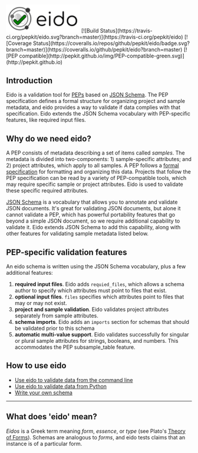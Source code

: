 <img src="img/eido.svg" alt="eido" width="200"/>
[![Build Status](https://travis-ci.org/pepkit/eido.svg?branch=master)](https://travis-ci.org/pepkit/eido)
[![Coverage Status](https://coveralls.io/repos/github/pepkit/eido/badge.svg?branch=master)](https://coveralls.io/github/pepkit/eido?branch=master)
[![PEP compatible](http://pepkit.github.io/img/PEP-compatible-green.svg)](http://pepkit.github.io)

## Introduction

Eido is a validation tool for [PEPs](http://pepkit.github.io) based on [JSON Schema](https://github.com/Julian/jsonschema). The PEP specification defines a formal structure for organizing project and sample metadata, and eido provides a way to validate if data complies with that specification. Eido extends the JSON Schema vocabulary with PEP-specific features, like required input files.

## Why do we need eido?

A PEP consists of metadata describing a set of items called *samples*. The metadata is divided into two-components: 1) sample-specific attributes; and 2) project attributes, which apply to all samples. A PEP follows a [formal specification](http://pep.databio.org) for formatting and organizing this data. Projects that follow the PEP specification can be read by a variety of PEP-compatible tools, which may require specific sample or project attributes. Eido is used to validate these specific required attributes.

[JSON Schema](https://json-schema.org/) is a vocabulary that allows you to annotate and validate JSON documents. It's great for validating JSON documents, but alone it cannot validate a PEP, which has powerful portability features that go beyond a simple JSON document, so we require additional capability to validate it. Eido extends JSON Schema to add this capability, along with other features for validating sample metadata listed below.

## PEP-specific validation features

An eido schema is written using the JSON Schema vocabulary, plus a few additional features:

1. **required input files**. Eido adds `requied_files`, which allows a schema author to specify which attributes must point to files that exist.
2. **optional input files**. `files` specifies which attributes point to files that may or may not exist.
3. **project and sample validation**. Eido validates project attributes separately from sample attributes.
4. **schema imports**. Eido adds an `imports` section for schemas that should be validated prior to this schema
5. **automatic multi-value support**. Eido validates successfully for singular or plural sample attributes for strings, booleans, and numbers. This accommodates the PEP subsample_table feature.

## How to use eido

- [Use eido to validate data from the command line](cli.md)
- [Use eido to validate data from Python](demo.md)
- [Write your own schema](writing-a-schema.md)

---

## What does 'eido' mean?

*Eidos* is a Greek term meaning *form*, *essence*, or *type* (see Plato's [Theory of Forms](https://en.wikipedia.org/wiki/Theory_of_forms)). Schemas are analogous to *forms*, and eido tests claims that an instance is of a particular form.


